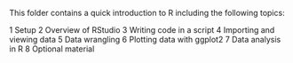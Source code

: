 This folder contains a quick introduction to R including the following topics:

1 Setup
2 Overview of RStudio
3 Writing code in a script
4 Importing and viewing data
5 Data wrangling
6 Plotting data with ggplot2
7 Data analysis in R
8 Optional material
